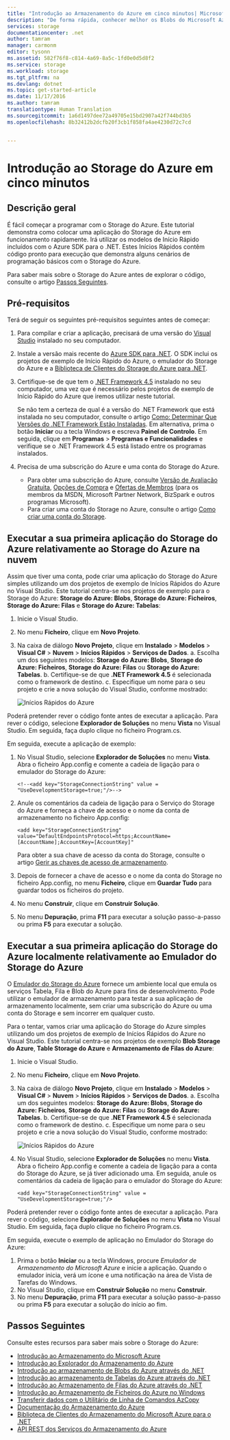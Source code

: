 ```yaml
---
title: "Introdução ao Armazenamento do Azure em cinco minutos| Microsoft Docs"
description: "De forma rápida, conhecer melhor os Blobs do Microsoft Azure, as Tabelas e as Filas através dos Inícios Rápidos do Storage do Azure, do Visual Studio e do emulador do Storage do Azure. Execute a sua primeira aplicação do Storage do Azure em cinco minutos."
services: storage
documentationcenter: .net
author: tamram
manager: carmonm
editor: tysonn
ms.assetid: 582f76f8-c814-4a69-8a5c-1fd0e0d5d8f2
ms.service: storage
ms.workload: storage
ms.tgt_pltfrm: na
ms.devlang: dotnet
ms.topic: get-started-article
ms.date: 11/17/2016
ms.author: tamram
translationtype: Human Translation
ms.sourcegitcommit: 1a6d1497dee72a49705e15bd2907a42f744bd3b5
ms.openlocfilehash: 8b32412b2dcfb20f3cb1f858fa4ae4230d72c7cd


---
```

# <a name="get-started-with-azure-storage-in-five-minutes"></a>Introdução ao Storage do Azure em cinco minutos
## <a name="overview"></a>Descrição geral
É fácil começar a programar com o Storage do Azure. Este tutorial demonstra como colocar uma aplicação do Storage do Azure em funcionamento rapidamente. Irá utilizar os modelos de Início Rápido incluídos com o Azure SDK para o .NET. Estes Inícios Rápidos contêm código pronto para execução que demonstra alguns cenários de programação básicos com o Storage do Azure.

Para saber mais sobre o Storage do Azure antes de explorar o código, consulte o artigo [Passos Seguintes](#next-steps).

## <a name="prerequisites"></a>Pré-requisitos
Terá de seguir os seguintes pré-requisitos seguintes antes de começar:

1. Para compilar e criar a aplicação, precisará de uma versão do [Visual Studio](https://www.visualstudio.com/) instalado no seu computador.
2. Instale a versão mais recente do [Azure SDK para .NET](https://azure.microsoft.com/downloads/). O SDK inclui os projetos de exemplo de Início Rápido do Azure, o emulador do Storage do Azure e a [Biblioteca de Clientes do Storage do Azure para .NET](https://msdn.microsoft.com/library/azure/dn261237.aspx).
3. Certifique-se de que tem o [.NET Framework 4.5](http://www.microsoft.com/download/details.aspx?id=30653) instalado no seu computador, uma vez que é necessário pelos projetos de exemplo de Início Rápido do Azure que iremos utilizar neste tutorial.
   
    Se não tem a certeza de qual é a versão do .NET Framework que está instalada no seu computador, consulte o artigo [Como: Determinar Que Versões do .NET Framework Estão Instaladas](https://msdn.microsoft.com/vstudio/hh925568.aspx). Em alternativa, prima o botão **Iniciar** ou a tecla Windows e escreva **Painel de Controlo**. Em seguida, clique em **Programas** > **Programas e Funcionalidades** e verifique se o .NET Framework 4.5 está listado entre os programas instalados.
4. Precisa de uma subscrição do Azure e uma conta do Storage do Azure.
   
   * Para obter uma subscrição do Azure, consulte [Versão de Avaliação Gratuita](https://azure.microsoft.com/pricing/free-trial/), [Opções de Compra](https://azure.microsoft.com/pricing/purchase-options/) e [Ofertas de Membros](https://azure.microsoft.com/pricing/member-offers/) (para os membros da MSDN, Microsoft Partner Network, BizSpark e outros programas Microsoft).
   * Para criar uma conta do Storage no Azure, consulte o artigo [Como criar uma conta do Storage](storage-create-storage-account.md#create-a-storage-account).

## <a name="run-your-first-azure-storage-application-against-azure-storage-in-the-cloud"></a>Executar a sua primeira aplicação do Storage do Azure relativamente ao Storage do Azure na nuvem
Assim que tiver uma conta, pode criar uma aplicação do Storage do Azure simples utilizando um dos projetos de exemplo de Inícios Rápidos do Azure no Visual Studio. Este tutorial centra-se nos projetos de exemplo para o Storage do Azure: **Storage do Azure: Blobs**, **Storage do Azure: Ficheiros**, **Storage do Azure: Filas** e **Storage do Azure: Tabelas**:

1. Inicie o Visual Studio.
2. No menu **Ficheiro**, clique em **Novo Projeto**.
3. Na caixa de diálogo **Novo Projeto**, clique em **Instalado** > **Modelos** > **Visual C#** > **Nuvem** > **Inícios Rápidos** > **Serviços de Dados**.
    a. Escolha um dos seguintes modelos: **Storage do Azure: Blobs**, **Storage do Azure: Ficheiros**, **Storage do Azure: Filas** ou **Storage do Azure: Tabelas**.
    b. Certifique-se de que **.NET Framework 4.5** é selecionada como o framework de destino.
    c. Especifique um nome para o seu projeto e crie a nova solução do Visual Studio, conforme mostrado:
     
    ![Inícios Rápidos do Azure][Image1]

Poderá pretender rever o código fonte antes de executar a aplicação. Para rever o código, selecione **Explorador de Soluções** no menu **Vista** no Visual Studio. Em seguida, faça duplo clique no ficheiro Program.cs.

Em seguida, execute a aplicação de exemplo:

1. No Visual Studio, selecione **Explorador de Soluções** no menu **Vista**. Abra o ficheiro App.config e comente a cadeia de ligação para o emulador do Storage do Azure:
   
   `<!--<add key="StorageConnectionString" value = "UseDevelopmentStorage=true;"/>-->`

2. Anule os comentários da cadeia de ligação para o Serviço do Storage do Azure e forneça a chave de acesso e o nome da conta de armazenamento no ficheiro App.config:
   
   `<add key="StorageConnectionString" value="DefaultEndpointsProtocol=https;AccountName=[AccountName];AccountKey=[AccountKey]"`
   
   Para obter a sua chave de acesso da conta do Storage, consulte o artigo [Gerir as chaves de acesso de armazenamento](storage-create-storage-account.md#manage-your-storage-access-keys).
3. Depois de fornecer a chave de acesso e o nome da conta do Storage no ficheiro App.config, no menu **Ficheiro**, clique em **Guardar Tudo** para guardar todos os ficheiros do projeto.
4. No menu **Construir**, clique em **Construir Solução**.
5. No menu **Depuração**, prima **F11** para executar a solução passo-a-passo ou prima **F5** para executar a solução.

## <a name="run-your-first-azure-storage-application-locally-against-the-azure-storage-emulator"></a>Executar a sua primeira aplicação do Storage do Azure localmente relativamente ao Emulador do Storage do Azure
O [Emulador do Storage do Azure](storage-use-emulator.md) fornece um ambiente local que emula os serviços Tabela, Fila e Blob do Azure para fins de desenvolvimento. Pode utilizar o emulador de armazenamento para testar a sua aplicação de armazenamento localmente, sem criar uma subscrição do Azure ou uma conta do Storage e sem incorrer em qualquer custo.

Para o tentar, vamos criar uma aplicação do Storage do Azure simples utilizando um dos projetos de exemplo de Inícios Rápidos do Azure no Visual Studio. Este tutorial centra-se nos projetos de exemplo **Blob Storage do Azure**, **Table Storage do Azure** e **Armazenamento de Filas do Azure**:

1. Inicie o Visual Studio.
2. No menu **Ficheiro**, clique em **Novo Projeto**.
3. Na caixa de diálogo **Novo Projeto**, clique em **Instalado** > **Modelos** > **Visual C#** > **Nuvem** > **Inícios Rápidos** > **Serviços de Dados**.
    a. Escolha um dos seguintes modelos: **Storage do Azure: Blobs**, **Storage do Azure: Ficheiros**, **Storage do Azure: Filas** ou **Storage do Azure: Tabelas**.
    b. Certifique-se de que **.NET Framework 4.5** é selecionada como o framework de destino.
    c. Especifique um nome para o seu projeto e crie a nova solução do Visual Studio, conforme mostrado:
   
    ![Inícios Rápidos do Azure][Image1]

4. No Visual Studio, selecione **Explorador de Soluções** no menu **Vista**. Abra o ficheiro App.config e comente a cadeia de ligação para a conta do Storage do Azure, se já tiver adicionado uma. Em seguida, anule os comentários da cadeia de ligação para o emulador do Storage do Azure:
   
   `<add key="StorageConnectionString" value = "UseDevelopmentStorage=true;"/>`

Poderá pretender rever o código fonte antes de executar a aplicação. Para rever o código, selecione **Explorador de Soluções** no menu **Vista** no Visual Studio. Em seguida, faça duplo clique no ficheiro Program.cs.

Em seguida, execute o exemplo de aplicação no Emulador do Storage do Azure:

1. Prima o botão **Iniciar** ou a tecla Windows, procure *Emulador de Armazenamento do Microsoft Azure* e inicie a aplicação. Quando o emulador inicia, verá um ícone e uma notificação na área de Vista de Tarefas do Windows.
2. No Visual Studio, clique em **Construir Solução** no menu **Construir**.
3. No menu **Depuração**, prima **F11** para executar a solução passo-a-passo ou prima **F5** para executar a solução do início ao fim.

## <a name="next-steps"></a>Passos Seguintes
Consulte estes recursos para saber mais sobre o Storage do Azure:

* [Introdução ao Armazenamento do Microsoft Azure](storage-introduction.md)
* [Introdução ao Explorador do Armazenamento do Azure](../vs-azure-tools-storage-manage-with-storage-explorer.md)
* [Introdução ao armazenamento de Blobs do Azure através do .NET](storage-dotnet-how-to-use-blobs.md)
* [Introdução ao armazenamento de Tabelas do Azure através do .NET](storage-dotnet-how-to-use-tables.md)
* [Introdução ao Armazenamento de Filas do Azure através do .NET](storage-dotnet-how-to-use-queues.md)
* [Introdução ao Armazenamento de Ficheiros do Azure no Windows](storage-dotnet-how-to-use-files.md)
* [Transferir dados com o Utilitário de Linha de Comandos AzCopy](storage-use-azcopy.md)
* [Documentação do Armazenamento do Azure](https://azure.microsoft.com/documentation/services/storage/)
* [Biblioteca de Clientes do Armazenamento do Microsoft Azure para o .NET](https://msdn.microsoft.com/library/azure/dn261237.aspx)
* [API REST dos Serviços do Armazenamento do Azure](https://msdn.microsoft.com/library/azure/dd179355.aspx)

[Image1]: ./media/storage-getting-started-guide/QuickStart.png



<!--HONumber=Nov16_HO4-->



